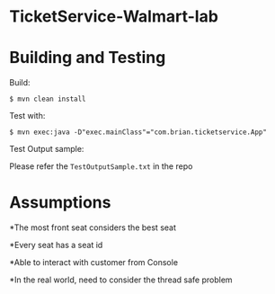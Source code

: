 TicketService-Walmart-lab
==

Building and Testing
==

Build:
``` shellsession
$ mvn clean install
```

Test with:
``` shellsession
$ mvn exec:java -D"exec.mainClass"="com.brian.ticketservice.App"
```

Test Output sample:

Please refer the `TestOutputSample.txt` in the repo


Assumptions
==
*The most front seat considers the best seat

*Every seat has a seat id

*Able to interact with customer from Console

*In the real world, need to consider the thread safe problem

